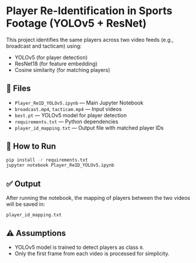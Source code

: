 # Player Re-Identification in Sports Footage (YOLOv5 + ResNet)

This project identifies the same players across two video feeds (e.g., broadcast and tacticam) using:
- YOLOv5 (for player detection)
- ResNet18 (for feature embedding)
- Cosine similarity (for matching players)

## 📂 Files
- `Player_ReID_YOLOv5.ipynb` — Main Jupyter Notebook
- `broadcast.mp4`, `tacticam.mp4` — Input videos
- `best.pt` — YOLOv5 model for player detection
- `requirements.txt` — Python dependencies
- `player_id_mapping.txt` — Output file with matched player IDs

## 🚀 How to Run

```bash
pip install -r requirements.txt
jupyter notebook Player_ReID_YOLOv5.ipynb
```

## ✅ Output

After running the notebook, the mapping of players between the two videos will be saved in:
```
player_id_mapping.txt
```

## ⚠ Assumptions

- YOLOv5 model is trained to detect players as class `0`.
- Only the first frame from each video is processed for simplicity.
